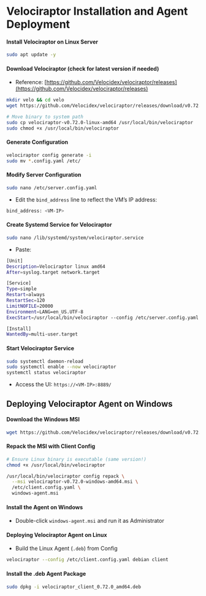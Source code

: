 # Velociraptor Installation and Agent Deployment

#### Install Velociraptor on Linux Server

```sh
sudo apt update -y
```

#### Download Velociraptor (check for latest version if needed)

- Reference: [https://github.com/Velocidex/velociraptor/releases](https://github.com/Velocidex/velociraptor/releases)

```sh
mkdir velo && cd velo
wget https://github.com/Velocidex/velociraptor/releases/download/v0.72.0/velociraptor-v0.72.0-linux-amd64

# Move binary to system path
sudo cp velociraptor-v0.72.0-linux-amd64 /usr/local/bin/velociraptor
sudo chmod +x /usr/local/bin/velociraptor
```

#### Generate Configuration

```sh
velociraptor config generate -i
sudo mv *.config.yaml /etc/
```

#### Modify Server Configuration

```sh
sudo nano /etc/server.config.yaml
```

- Edit the `bind_address` line to reflect the VM’s IP address:

```sh
bind_address: <VM-IP>
```

#### Create Systemd Service for Velociraptor

```sh
sudo nano /lib/systemd/system/velociraptor.service
```

- Paste:

```sh
[Unit]
Description=Velociraptor linux amd64
After=syslog.target network.target

[Service]
Type=simple
Restart=always
RestartSec=120
LimitNOFILE=20000
Environment=LANG=en_US.UTF-8
ExecStart=/usr/local/bin/velociraptor --config /etc/server.config.yaml frontend -v

[Install]
WantedBy=multi-user.target
```

#### Start Velociraptor Service

```sh
sudo systemctl daemon-reload
sudo systemctl enable --now velociraptor
systemctl status velociraptor
```

- Access the UI: `https://<VM-IP>:8889/`

## Deploying Velociraptor Agent on Windows

#### Download the Windows MSI

```sh
wget https://github.com/Velocidex/velociraptor/releases/download/v0.72.0/velociraptor-v0.72.0-windows-amd64.msi
```

#### Repack the MSI with Client Config

```sh
# Ensure Linux binary is executable (same version!)
chmod +x /usr/local/bin/velociraptor

/usr/local/bin/velociraptor config repack \
  --msi velociraptor-v0.72.0-windows-amd64.msi \
  /etc/client.config.yaml \
  windows-agent.msi
```

#### Install the Agent on Windows

- Double-click `windows-agent.msi` and run it as Administrator

#### Deploying Velociraptor Agent on Linux

- Build the Linux Agent (`.deb`) from Config

```sh
velociraptor --config /etc/client.config.yaml debian client
```

#### Install the .deb Agent Package

```sh
sudo dpkg -i velociraptor_client_0.72.0_amd64.deb
```
